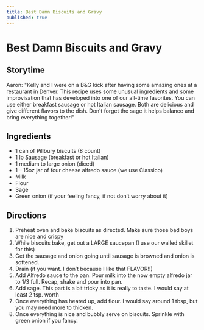 ```yaml
---
title: Best Damn Biscuits and Gravy
published: true
---
```


# Best Damn Biscuits and Gravy

## Storytime
Aaron: "Kelly and I were on a B&G kick after having some amazing ones at a restaurant in Denver. This recipe uses some unusual ingredients and some improvisation that has developed into one of our all-time favorites. You can use either breakfast sausage or hot Italian sausage. Both are delicious and give different flavors to the dish. Don’t forget the sage it helps balance and bring everything together!"


## Ingredients
* 1 can of Pillbury biscuits (8 count)
* 1 lb Sausage (breakfast or hot Italian)
* 1 medium to large onion (diced)
* 1 – 15oz jar of four cheese alfredo sauce (we use Classico)
* Milk
* Flour
* Sage
* Green onion (if your feeling fancy, if not don’t worry about it)

## Directions
1. Preheat oven and bake biscuits as directed. Make sure those bad boys are nice and crispy
2. While biscuits bake, get out a LARGE saucepan (I use our walled skillet for this)
3. Get the sausage and onion going until sausage is browned and onion is softened.
4. Drain (if you want. I don’t because I like that FLAVOR!!)
5. Add Alfredo sauce to the pan. Pour milk into the now empty alfredo jar to 1/3 full. Recap,
shake and pour into pan.
6. Add sage. This part is a bit tricky as it is really to taste. I would say at least 2 tsp. worth
7. Once everything has heated up, add flour. I would say around 1 tbsp, but you may need more
to thicken.
8. Once everything is nice and bubbly serve on biscuits. Sprinkle with green onion if you fancy.
